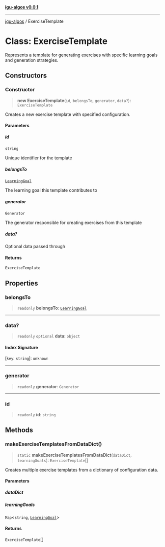 [**igu-algos v0.0.1**](../README.md)

***

[igu-algos](../README.md) / ExerciseTemplate

# Class: ExerciseTemplate

Represents a template for generating exercises with specific learning goals and generation strategies.

## Constructors

### Constructor

> **new ExerciseTemplate**(`id`, `belongsTo`, `generator`, `data?`): `ExerciseTemplate`

Creates a new exercise template with specified configuration.

#### Parameters

##### id

`string`

Unique identifier for the template

##### belongsTo

[`LearningGoal`](LearningGoal.md)

The learning goal this template contributes to

##### generator

`Generator`

The generator responsible for creating exercises from this template

##### data?

Optional data passed through

#### Returns

`ExerciseTemplate`

## Properties

### belongsTo

> `readonly` **belongsTo**: [`LearningGoal`](LearningGoal.md)

***

### data?

> `readonly` `optional` **data**: `object`

#### Index Signature

\[`key`: `string`\]: `unknown`

***

### generator

> `readonly` **generator**: `Generator`

***

### id

> `readonly` **id**: `string`

## Methods

### makeExerciseTemplatesFromDataDict()

> `static` **makeExerciseTemplatesFromDataDict**(`dataDict`, `learningGoals`): `ExerciseTemplate`[]

Creates multiple exercise templates from a dictionary of configuration data.

#### Parameters

##### dataDict

##### learningGoals

`Map`\<`string`, [`LearningGoal`](LearningGoal.md)\>

#### Returns

`ExerciseTemplate`[]
